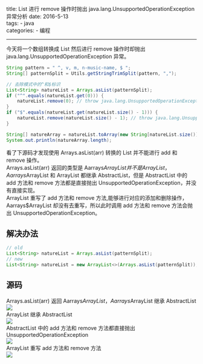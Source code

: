 title: List 进行 remove 操作时抛出 java.lang.UnsupportedOperationException 异常分析
date: 2016-5-13  
tags:
    - java  
categories:
    - 编程

---

今天将一个数组转换成 List 然后进行 remove 操作时却抛出 java.lang.UnsupportedOperationException 异常。

```java
String pattern = " ^, v, m, n-music-name, $ ";
String[] patternSplit = Utils.getStringTrimSplit(pattern, ",");

// 去除模式中的^和$标识
List<String> natureList = Arrays.asList(patternSplit);
if ("^".equals(natureList.get(0))) {
    natureList.remove(0); // throw java.lang.UnsupportedOperationException
}
if ("$".equals(natureList.get(natureList.size() - 1))) {
    natureList.remove(natureList.size() - 1); // throw java.lang.UnsupportedOperationException
}

String[] natureArray = natureList.toArray(new String[natureList.size()]);
System.out.println(natureArray.length);
```

<!-- more -->

看了下源码才发现使用 Arrays.asList(arr) 转换的 List 并不能进行 add 和 remove 操作。  
Arrays.asList(arr) 返回的类型是 Aarrays$ArrayList 并不是 ArrayList，  
Aarrays$ArrayList 和 ArrayList 都继承 AbstractList，但是 AbstractList 中的 add 方法和 remove 方法都是直接抛出 UnsupportedOperationException，并没有直接实现。  
ArrayList 重写了 add 方法和 remove 方法,能够进行对应的添加和删除操作，Aarrays$ArrayList 却没有去重写，所以此时调用 add 方法和 remove   方法会抛出 UnsupportedOperationException。 

## 解决办法
```java
// old
List<String> natureList = Arrays.asList(patternSplit);
// new 
List<String> natureList = new ArrayList<>(Arrays.asList(patternSplit));
``` 

## 源码  
Arrays.asList(arr) 返回 Aarrays$ArrayList ， Aarrays$ArrayList 继承 AbstractList  
![](http://7xia33.com1.z0.glb.clouddn.com/UnsupportedOperationException1.jpg)  
ArrayList 继承 AbstractList  
![](http://7xia33.com1.z0.glb.clouddn.com/UnsupportedOperationException2.jpg)  
AbstractList 中的 add 方法和 remove 方法都直接抛出 UnsupportedOperationException  
![](http://7xia33.com1.z0.glb.clouddn.com/UnsupportedOperationException3.jpg)  
ArrayList 重写 add 方法和 remove 方法  
![](http://7xia33.com1.z0.glb.clouddn.com/UnsupportedOperationException4.jpg)   


<br>